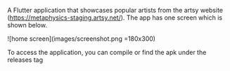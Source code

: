 A Flutter application that showcases popular artists from the artsy 
website (https://metaphysics-staging.artsy.net/). The app has one
screen which is shown below.

![home screen](images/screenshot.png =180x300)

To access the application, you can compile or find the apk under the
releases tag